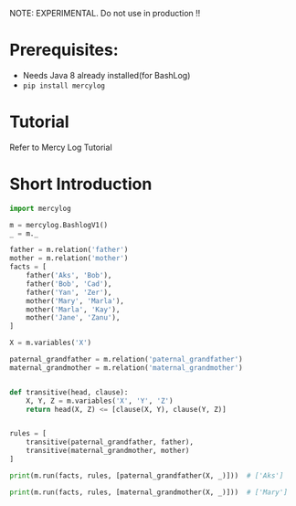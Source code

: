 NOTE: EXPERIMENTAL. Do not use in production !!

# Prerequisites:
* Needs Java 8 already installed(for BashLog)
* `pip install mercylog`

# Tutorial
Refer to Mercy Log Tutorial

# Short Introduction
```python
import mercylog

m = mercylog.BashlogV1()
_ = m._

father = m.relation('father')
mother = m.relation('mother')
facts = [
    father('Aks', 'Bob'),
    father('Bob', 'Cad'),
    father('Yan', 'Zer'),
    mother('Mary', 'Marla'),
    mother('Marla', 'Kay'),
    mother('Jane', 'Zanu'),
]

X = m.variables('X')

paternal_grandfather = m.relation('paternal_grandfather')
maternal_grandmother = m.relation('maternal_grandmother')


def transitive(head, clause):
    X, Y, Z = m.variables('X', 'Y', 'Z')
    return head(X, Z) <= [clause(X, Y), clause(Y, Z)]


rules = [
    transitive(paternal_grandfather, father),
    transitive(maternal_grandmother, mother)
]

print(m.run(facts, rules, [paternal_grandfather(X, _)]))  # ['Aks']

print(m.run(facts, rules, [maternal_grandmother(X, _)]))  # ['Mary']

```